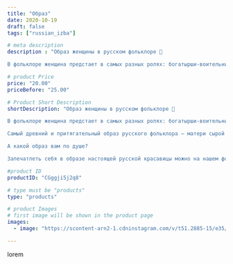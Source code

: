 ```yaml
---
title: "Образ"
date: 2020-10-19
draft: false
tags: ["russian_izba"]

# meta description
description : "Образ женщины в русском фольклоре 💭 

В фольклоре женщина предстает в самых разных ролях: богатырши-воительницы, мстительницы, злой и доброй чаров­ницы, Царь-"

# product Price
price: "20.00"
priceBefore: "25.00"

# Product Short Description
shortDescription: "Образ женщины в русском фольклоре 💭 

В фольклоре женщина предстает в самых разных ролях: богатырши-воительницы, мстительницы, злой и доброй чаров­ницы, Царь-девицы, матери и маче­хи, дочери и падчерицы, невестки и свекрови, сестры, подруги, соперни­цы, невесты и др. Ее образ бывает прекрасным и безобразным, возвы­шенным и низменным, трагическим и комическим. Женщина в фолькло­ре выступает и как мудрая наставни­ца, и как невинно гонимая жертва, и как безнравственная злодейка.

Самый древний и притягательный образ русского фольклора — мате­ри сырой земли, восходящий к язы­ческим представлениям народа. Древ­нейшие мифы говорят о брачном союзе Неба (которое у древних сла­вян олицетворялось в мужском об­разе Сварога) и Земли, причем Небу придается воздействующий, мужской тип, а Земле — воспринимающий, женский.

А какой образ вам по душе? 

Запечатлеть себя в образе настоящей русской красавицы можно на нашем фотопроекте, все подробности в постах ниже или по телефону: +7 (965) 535-00-95"

#product ID
productID: "CGggji5j2q8"

# type must be "products"
type: "products"

# product Images
# first image will be shown in the product page
images:
  - image: "https://scontent-arn2-1.cdninstagram.com/v/t51.2885-15/e35/122012249_2649956485267610_5743701544822572354_n.jpg?_nc_ht=scontent-arn2-1.cdninstagram.com&_nc_cat=102&_nc_ohc=_R7wa15IDEoAX9Ec88-&se=8&tp=1&oh=e45a77c7ae60daf34e3b5a5be5051d9d&oe=604ECA4E&ig_cache_key=MjQyMzA3OTc3OTY2ODI5MDIzNg%3D%3D.2"

---
```

lorem
